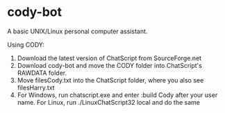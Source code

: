# cody-bot
A basic UNIX/Linux personal computer assistant.

Using CODY:

1. Download the latest version of ChatScript from SourceForge.net
2. Download cody-bot and move the CODY folder into ChatScript's RAWDATA folder.
3. Move filesCody.txt into the ChatScript folder, where you also see filesHarry.txt
4. For Windows, run chatscript.exe and enter :build Cody after your user name. For Linux, run ./LinuxChatScript32 local and do the same
